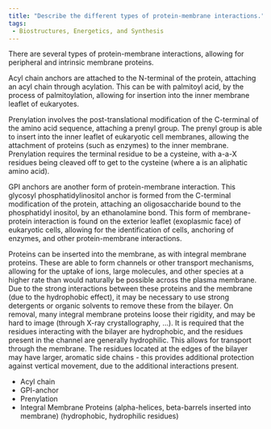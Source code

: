 ```yaml
---
title: "Describe the different types of protein-membrane interactions."
tags:
 - Biostructures, Energetics, and Synthesis
---
```

There are several types of protein-membrane interactions, allowing for peripheral and intrinsic membrane proteins. 

Acyl chain anchors are attached to the N-terminal of the protein, attaching an acyl chain through acylation. This can be with palmitoyl acid, by the process of palmitoylation, allowing for insertion into the inner membrane leaflet of eukaryotes. 

Prenylation involves the post-translational modification of the C-terminal of the amino acid sequence, attaching a prenyl group. The prenyl group is able to insert into the inner leaflet of eukaryotic cell membranes, allowing the attachment of proteins (such as enzymes) to the inner membrane. Prenylation requires the terminal residue to be a cysteine, with a-a-X residues being cleaved off to get to the cysteine (where a is an aliphatic amino acid). 

GPI anchors are another form of protein-membrane interaction. This glycosyl phosphatidylinositol anchor is formed from the C-terminal modification of the protein, attaching an oligosaccharide bound to the phosphatidyl inositol, by an ethanolamine bond. This form of membrane-protein interaction is found on the exterior leaflet (exoplasmic face) of eukaryotic cells, allowing for the identification of cells, anchoring of enzymes, and other protein-membrane interactions. 

Proteins can be inserted into the membrane, as with integral membrane proteins. These are able to form channels or other transport mechanisms, allowing for the uptake of ions, large molecules, and other species at a higher rate than would naturally be possible across the plasma membrane. Due to the strong interactions between these proteins and the membrane (due to the hydrophobic effect), it may be necessary to use strong detergents or organic solvents to remove these from the bilayer. On removal, many integral membrane proteins loose their rigidity, and may be hard to image (through X-ray crystallography, …). It is required that the residues interacting with the bilayer are hydrophobic, and the residues present in the channel are generally hydrophilic. This allows for transport through the membrane. 
The residues located at the edges of the bilayer may have larger, aromatic side chains - this provides additional protection against vertical movement, due to the additional interactions present. 




- Acyl chain
- GPI-anchor
- Prenylation
- Integral Membrane Proteins (alpha-helices, beta-barrels inserted into membrane) (hydrophobic, hydrophilic residues)
